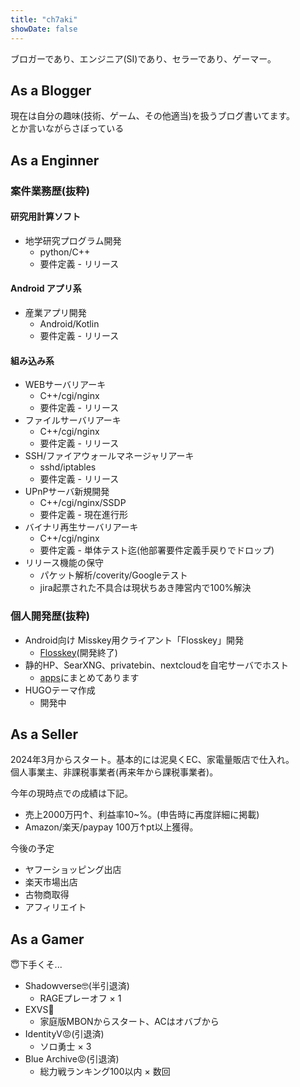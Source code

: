 ```yaml
---
title: "ch7aki"
showDate: false
---
```

<!--more-->
ブロガーであり、エンジニア(SI)であり、セラーであり、ゲーマー。<br>

## As a Blogger
現在は自分の趣味(技術、ゲーム、その他適当)を扱うブログ書いてます。<br>
とか言いながらさぼっている

## As a Enginner

### 案件業務歴(抜粋)
#### 研究用計算ソフト
- 地学研究プログラム開発
  - python/C++
  - 要件定義 - リリース

#### Android アプリ系
- 産業アプリ開発
  - Android/Kotlin
  - 要件定義 - リリース

#### 組み込み系
- WEBサーバリアーキ
  - C++/cgi/nginx
  - 要件定義 - リリース
- ファイルサーバリアーキ
  - C++/cgi/nginx
  - 要件定義 - リリース
- SSH/ファイアウォールマネージャリアーキ
  - sshd/iptables
  - 要件定義 - リリース
- UPnPサーバ新規開発
  - C++/cgi/nginx/SSDP
  - 要件定義 - 現在進行形
- バイナリ再生サーバリアーキ
  - C++/cgi/nginx
  - 要件定義 - 単体テスト迄(他部署要件定義手戻りでドロップ)
- リリース機能の保守
  - パケット解析/coverity/Googleテスト
  - jira起票された不具合は現状ちあき陣営内で100%解決

### 個人開発歴(抜粋)
- Android向け Misskey用クライアント「Flosskey」開発
  - [Flosskey](https://github.com/ch7aki/Flosskey)(開発終了)
- 静的HP、SearXNG、privatebin、nextcloudを自宅サーバでホスト
  - [apps](https://ch7aki.com/apps/)にまとめてあります
- HUGOテーマ作成
  - 開発中

## As a Seller

2024年3月からスタート。基本的には泥臭くEC、家電量販店で仕入れ。<br>
個人事業主、非課税事業者(再来年から課税事業者)。

今年の現時点での成績は下記。
- 売上2000万円↑、利益率10~%。(申告時に再度詳細に掲載)
- Amazon/楽天/paypay 100万↑pt以上獲得。

今後の予定
- ヤフーショッピング出店
- 楽天市場出店
- 古物商取得
- アフィリエイト

## As a Gamer
😇下手くそ...<br>

- Shadowverse🤓(半引退済)
  - RAGEプレーオフ × 1
- EXVS🐒
  - 家庭版MBONからスタート、ACはオバブから
- IdentityV😡(引退済)
  - ソロ勇士 × 3
- Blue Archive😡(引退済)
  - 総力戦ランキング100以内 × 数回
